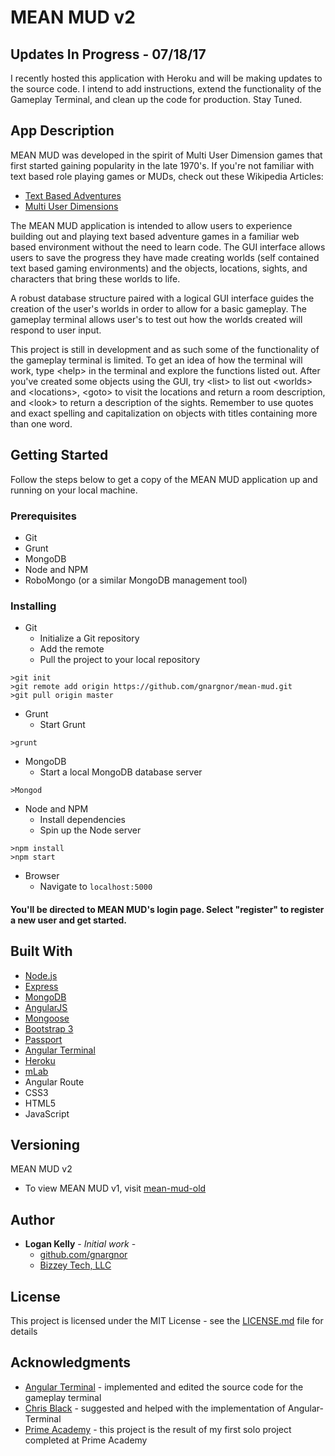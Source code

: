 # MEAN MUD v2

## Updates In Progress - 07/18/17

I recently hosted this application with Heroku and will be making updates to the source code.  I intend to add instructions, extend the functionality of the Gameplay Terminal, and clean up the code for production.  Stay Tuned.

## App Description

MEAN MUD was developed in the spirit of Multi User Dimension games that first started gaining popularity in the late 1970's.  If you're not familiar with text based role playing games or MUDs, check out these Wikipedia Articles:  
* [Text Based Adventures](https://en.wikipedia.org/wiki/Text-based_game)
* [Multi User Dimensions](https://en.wikipedia.org/wiki/MUD)  

The MEAN MUD application is intended to allow users to experience building out and playing text based adventure games in a familiar web based environment without the need to learn code.  The GUI interface allows users to save the progress they have made creating worlds (self contained text based gaming environments) and the objects, locations, sights, and characters that bring these worlds to life.

A robust database structure paired with a logical GUI interface guides the creation of the user's worlds in order to allow for a basic gameplay.  The gameplay terminal allows user's to test out how the worlds created will respond to user input.

This project is still in development and as such some of the functionality of the gameplay terminal is limited.  To get an idea of how the terminal will work, type \<help\> in the terminal and explore the functions listed out.  After you've created some objects using the GUI, try \<list\> to list out \<worlds\> and \<locations\>, \<goto\> to visit the locations and return a room description, and \<look\> to return a description of the sights.  Remember to use quotes and exact spelling and capitalization on objects with titles containing more than one word.

## Getting Started

Follow the steps below to get a copy of the MEAN MUD application up and running on your local machine.

### Prerequisites

* Git
* Grunt  
* MongoDB  
* Node and NPM  
* RoboMongo (or a similar MongoDB management tool)  

### Installing

* Git
  * Initialize a Git repository
  * Add the remote
  * Pull the project to your local repository
```
>git init
>git remote add origin https://github.com/gnargnor/mean-mud.git
>git pull origin master
```
* Grunt  
  * Start Grunt 
```
>grunt
```
* MongoDB  
  * Start a local MongoDB database server
```
>Mongod
```
* Node and NPM  
  * Install dependencies
  * Spin up the Node server
```
>npm install
>npm start

```
* Browser  
  * Navigate to `localhost:5000`

#### You'll be directed to MEAN MUD's login page.  Select "register" to register a new user and get started.

## Built With

* [Node.js](https://nodejs.org)
* [Express](http://expressjs.com/)
* [MongoDB](https://mongodb.com)
* [AngularJS](https://angularjs.org)
* [Mongoose](http://mongoosejs.com)
* [Bootstrap 3](http://getbootstrap.com/)
* [Passport](https://passportjs.org)
* [Angular Terminal](https://vtortola.github.io/ng-terminal-emulator/)
* [Heroku](https://www.heroku.com/)
* [mLab](https://mlab.com/)
* Angular Route
* CSS3
* HTML5
* JavaScript

## Versioning

MEAN MUD v2  
  * To view MEAN MUD v1, visit [mean-mud-old](https://github.com/gnargnor/mean-mud-old)

## Author

* **Logan Kelly** - *Initial work* -  
  * [github.com/gnargnor](https://github.com/gnargnor)  
  * [Bizzey Tech, LLC](http://www.bizzeytech.com)

## License

This project is licensed under the MIT License - see the [LICENSE.md](LICENSE.md) file for details

## Acknowledgments

* [Angular Terminal](https://vtortola.github.io/ng-terminal-emulator/) - implemented and edited the source code for the gameplay terminal
* [Chris Black](https://github.com/christopher-black) - suggested and helped with the implementation of Angular-Terminal
* [Prime Academy](http://www.primeacademy.io) - this project is the result of my first solo project completed at Prime Academy
